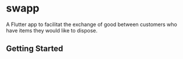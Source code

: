 # swapp

A Flutter app to facilitat the exchange of good between customers who have items they would like to dispose.

## Getting Started

